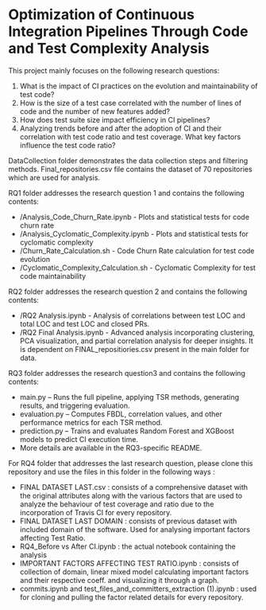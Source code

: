 # Optimization of Continuous Integration Pipelines Through Code and Test Complexity Analysis

This project mainly focuses on the following research questions:
1. What is the impact of CI practices on the evolution and maintainability of test code?
2. How is the size of a test case correlated with the number of lines of code and the number of new
features added?
3. How does test suite size impact efficiency in CI pipelines?
4. Analyzing trends before and after the adoption of CI and their correlation with test code ratio and
test coverage. What key factors influence the test code ratio?

DataCollection folder demonstrates the data collection steps and filtering methods.
Final_repositories.csv file contains the dataset of 70 repositories which are used for analysis.

RQ1 folder addresses the research question 1 and contains the following contents:
- /Analysis_Code_Churn_Rate.ipynb - Plots and statistical tests for code churn rate  
- /Analysis_Cyclomatic_Complexity.ipynb - Plots and statistical tests for cyclomatic complexity  
- /Churn_Rate_Calculation.sh - Code Churn Rate calculation for test code evolution  
- /Cyclomatic_Complexity_Calculation.sh - Cyclomatic Complexity for test code maintainability

RQ2 folder addresses the research question 2 and contains the following contents:
- /RQ2 Analysis.ipynb - Analysis of correlations between test LOC and total LOC and test LOC and closed PRs. 
- /RQ2 Final Analysis.ipynb - Advanced analysis incorporating clustering, PCA visualization, and partial correlation analysis for deeper insights.
It is dependent on FINAL_repositiories.csv present in the main folder for data.

RQ3 folder addresses the research question3 and contains the following contents:
- main.py – Runs the full pipeline, applying TSR methods, generating results, and triggering evaluation.
- evaluation.py – Computes FBDL, correlation values, and other performance metrics for each TSR method.
- prediction.py – Trains and evaluates Random Forest and XGBoost models to predict CI execution time.
- More details are available in the RQ3-specific README.

For RQ4 folder that addresses the last research question, please clone this repository and use the files in this folder in the following ways : 
- FINAL DATASET LAST.csv : consists of a comprehensive dataset with the original attributes along with the various factors that are used to analyze the behaviour of test coverage and ratio due to the incorporation of Travis CI for every repository.
- FINAL DATASET LAST DOMAIN : consists of previous dataset with included domain of the software. Used for analysing important factors affecting Test Ratio.
- RQ4_Before vs After CI.ipynb : the actual notebook containing the analysis
- IMPORTANT FACTORS AFFECTING TEST RATIO.ipynb : consists of collection of domain, linear mixed model calculating important factors and their respective coeff. and visualizing it through a graph. 
- commits.ipynb and test_files_and_committers_extraction (1).ipynb : used for cloning and pulling the factor related details for every repository.

